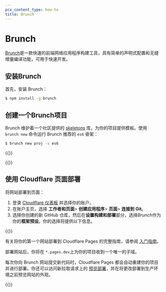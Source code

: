 ```yaml
---
pcx_content_type: how-to
title: Brunch
---
```


# Brunch

[Brunch](https://brunch.io/)是一款快速的前端网络应用程序构建工具，具有简单的声明式配置和无缝增量编译功能，可用于快速开发。

## 安装Brunch

首先，安装 Brunch：

```sh
$ npm install -g brunch
```

## 创建一个Brunch项目

Brunch 维护着一个社区提供的 [skeletons](https://brunch.io/skeletons) 库，为你的项目提供模板。使用 `brunch new` 命令运行 Brunch 推荐的 `es6` 骨架：

```sh
$ brunch new proj -s es6
```

{{<render file="_tutorials-before-you-start.md">}}

{{<render file="/_framework-guides/_create-github-repository.md">}}

## 使用 Cloudflare 页面部署

将网站部署到页面：

1. 登录 [Cloudflare 仪表板](https://dash.cloudflare.com/) 并选择你的账户。
2. 在账户主页，选择 **工作者和页面**> **创建应用程序**> **页面**> **连接到 Git**。
3. 选择你创建的新 GitHub 仓库，然后在**设置构建和部署**部分，选择*Brunch*作为你的**框架预设**。你的选择将提供以下信息。

{{<pages-build-preset framework="brunch">}}

有关将你的第一个网站部署到 Cloudflare Pages 的完整指南，请参阅 [入门指南](/pages/get-started/)。

部署网站后，你将在 `*.pages.dev`上为你的项目收到一个唯一的子域。

每次你向 Brunch 网站提交新代码时，Cloudflare Pages 都会自动重建你的项目并进行部署。你还可以访问新拉取请求上的 [预览部署](/pages/configuration/preview-deployments/)，并在将更改部署到生产环境之前预览网站的外观。

{{<render file="/_framework-guides/_learn-more.md" withParameters="Brunch">}}